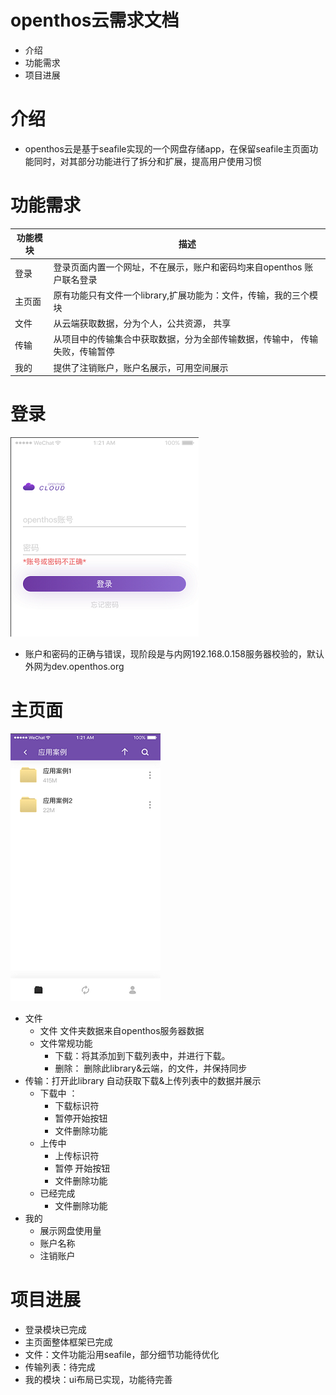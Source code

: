 # openthos云需求文档
  - 介绍
  - 功能需求
  - 项目进展

# 介绍
  - openthos云是基于seafile实现的一个网盘存储app，在保留seafile主页面功能同时，对其部分功能进行了拆分和扩展，提高用户使用习惯
# 功能需求
|功能模块|描述|
|---|---|
|登录|登录页面内置一个网址，不在展示，账户和密码均来自openthos 账户联名登录|
|主页面|原有功能只有文件一个library,扩展功能为：文件，传输，我的三个模块|
|文件|从云端获取数据，分为个人，公共资源， 共享|
|传输|从项目中的传输集合中获取数据，分为全部传输数据，传输中， 传输失败，传输暂停|
|我的|提供了注销账户，账户名展示，可用空间展示|

# 登录
![](https://github.com/openthos/multiwin-analysis/blob/master/multiwindow/dongpeng/seafile_img/openthos_cloud_login.png)
  - 账户和密码的正确与错误，现阶段是与内网192.168.0.158服务器校验的，默认外网为dev.openthos.org
# 主页面
![](https://github.com/openthos/multiwin-analysis/blob/master/multiwindow/dongpeng/seafile_img/openthos_cloud_home.png)
  - 文件
    - 文件 文件夹数据来自openthos服务器数据
    - 文件常规功能
      - 下载：将其添加到下载列表中，并进行下载。
      -  删除： 删除此library&云端，的文件，并保持同步
  - 传输：打开此library 自动获取下载&上传列表中的数据并展示
    - 下载中 ： 
      - 下载标识符
      - 暂停开始按钮
      - 文件删除功能
    - 上传中
      - 上传标识符 
      - 暂停 开始按钮
      - 文件删除功能
    - 已经完成 
      - 文件删除功能
  - 我的
    - 展示网盘使用量
    - 账户名称
    - 注销账户
# 项目进展
  - 登录模块已完成
  - 主页面整体框架已完成
  - 文件：文件功能沿用seafile，部分细节功能待优化
  - 传输列表：待完成
  - 我的模块：ui布局已实现，功能待完善
